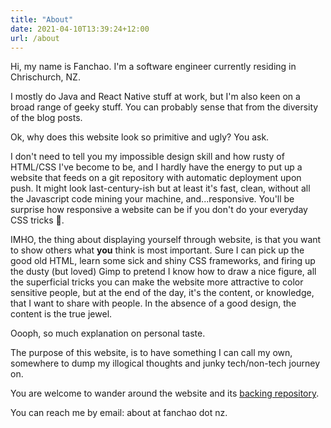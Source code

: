 ```yaml
---
title: "About"
date: 2021-04-10T13:39:24+12:00
url: /about
---
```


Hi, my name is Fanchao. I'm a software engineer currently residing in Chrischurch, NZ.

I mostly do Java and React Native stuff at work, but I'm also keen on a broad range of geeky stuff.
You can probably sense that from the diversity of the blog posts.

Ok, why does this website look so primitive and ugly? You ask. 

I don't need to tell you my impossible design skill and how rusty of HTML/CSS I've become to be, 
and I hardly have the energy to put up a website that feeds on a git repository with automatic
deployment upon push. It might look last-century-ish but at least it's fast, clean,
without all the Javascript code mining your machine, and...responsive. You'll be surprise
how responsive a website can be if you don't do your everyday CSS tricks 🤣.

IMHO, the thing about displaying yourself through website, is that you want to show others what
**you** think is most important. Sure I can pick up the good old HTML, learn some sick and shiny 
CSS frameworks, and firing up the dusty (but loved) Gimp to pretend I know how to draw a nice figure,
all the superficial tricks you can make the website more attractive to color sensitive people,
but at the end of the day, it's the content, or knowledge, that I want to share with people. 
In the absence of a good design, the content is the true jewel. 

Oooph, so much explanation on personal taste. 

The purpose of this website, is to have something I can call my own, somewhere
to dump my illogical thoughts and junky tech/non-tech journey on.  

You are welcome to wander around the website and its [backing repository](https://gitlab.com/simophin/website).

You can reach me by email: about at fanchao dot nz.